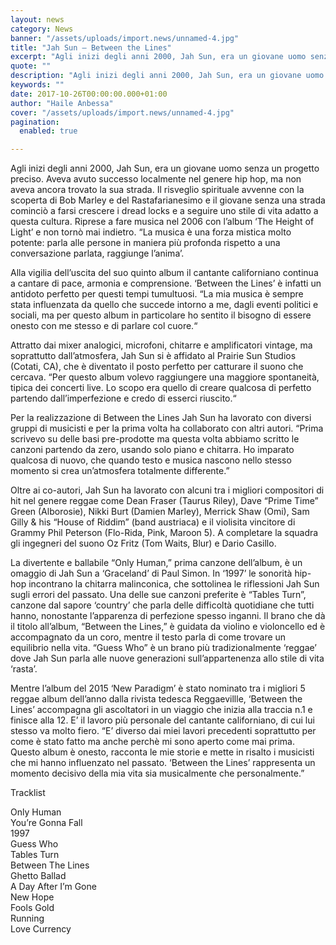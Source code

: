 ```yaml
---
layout: news
category: News
banner: "/assets/uploads/import.news/unnamed-4.jpg"
title: "Jah Sun – Between the Lines"
excerpt: "Agli inizi degli anni 2000, Jah Sun, era un giovane uomo senza un progetto preciso. Aveva avuto successo localmente nel genere hip hop, ma non aveva ancora trovato la sua strada. Il risveglio spirituale avvenne con la scoperta di Bob Marley e del Rastafarianesimo e il giovane senza una strada cominciò a farsi crescere i [&hellip"
quote: ""
description: "Agli inizi degli anni 2000, Jah Sun, era un giovane uomo senza un progetto preciso. Aveva avuto successo localmente nel genere hip hop, ma non aveva ancora trovato la sua strada. Il risveglio spirituale avvenne con la scoperta di Bob Marley e del Rastafarianesimo e il giovane senza una strada cominciò a farsi crescere i [&hellip"
keywords: ""
date: 2017-10-26T00:00:00.000+01:00
author: "Haile Anbessa"
cover: "/assets/uploads/import.news/unnamed-4.jpg"
pagination:
  enabled: true

---
```


Agli inizi degli anni 2000, Jah Sun, era un giovane uomo senza un progetto preciso. Aveva avuto successo localmente nel genere hip hop, ma non aveva ancora trovato la sua strada. Il risveglio spirituale avvenne con la scoperta di Bob Marley e del Rastafarianesimo e il giovane senza una strada cominciò a farsi crescere i dread locks e a seguire uno stile di vita adatto a questa cultura. Riprese a fare musica nel 2006 con l’album ‘The Height of Light’ e non tornò mai indietro. “La musica è una forza mistica molto potente: parla alle persone in maniera più profonda rispetto a una conversazione parlata, raggiunge l’anima’.

Alla vigilia dell’uscita del suo quinto album il cantante californiano continua a cantare di pace, armonia e comprensione. ‘Between the Lines’ è infatti un antidoto perfetto per questi tempi tumultuosi. “La mia musica è sempre stata influenzata da quello che succede intorno a me, dagli eventi politici e sociali, ma per questo album in particolare ho sentito il bisogno di essere onesto con me stesso e di parlare col cuore.“

Attratto dai mixer analogici, microfoni, chitarre e amplificatori vintage, ma soprattutto dall’atmosfera, Jah Sun si è affidato al Prairie Sun Studios (Cotati, CA), che è diventato il posto perfetto per catturare il suono che cercava. “Per questo album volevo raggiungere una maggiore spontaneità, tipica dei concerti live. Lo scopo era quello di creare qualcosa di perfetto partendo dall’imperfezione e credo di esserci riuscito.“

Per la realizzazione di Between the Lines Jah Sun ha lavorato con diversi gruppi di musicisti e per la prima volta ha collaborato con altri autori. “Prima scrivevo su delle basi pre-prodotte ma questa volta abbiamo scritto le canzoni partendo da zero, usando solo piano e chitarra. Ho imparato qualcosa di nuovo, che quando testo e musica nascono nello stesso momento si crea un’atmosfera totalmente differente.”

Oltre ai co-autori, Jah Sun ha lavorato con alcuni tra i migliori compositori di hit nel genere reggae come Dean Fraser (Taurus Riley), Dave “Prime Time” Green (Alborosie), Nikki Burt (Damien Marley), Merrick Shaw (Omi), Sam Gilly & his “House of Riddim” (band austriaca) e il violisita vincitore di Grammy Phil Peterson (Flo-Rida, Pink, Maroon 5). A completare la squadra gli ingegneri del suono Oz Fritz (Tom Waits, Blur) e Dario Casillo.

La divertente e ballabile “Only Human,” prima canzone dell’album, è un omaggio di Jah Sun a ‘Graceland’ di Paul Simon. In ‘1997’ le sonorità hip-hop incontrano la chitarra malinconica, che sottolinea le riflessioni Jah Sun sugli errori del passato. Una delle sue canzoni preferite è “Tables Turn”, canzone dal sapore ‘country’ che parla delle difficoltà quotidiane che tutti hanno, nonostante l’apparenza di perfezione spesso inganni. Il brano che dà il titolo all’album, “Between the Lines,” è guidata da violino e violoncello ed è accompagnato da un coro, mentre il testo parla di come trovare un equilibrio nella vita. “Guess Who” è un brano più tradizionalmente ‘reggae’ dove Jah Sun parla alle nuove generazioni sull’appartenenza allo stile di vita ‘rasta’.

Mentre l’album del 2015 ‘New Paradigm’ è stato nominato tra i migliori 5 reggae album dell’anno dalla rivista tedesca Reggaevillle, ‘Between the Lines’ accompagna gli ascoltatori in un viaggio che inizia alla traccia n.1 e finisce alla 12\. E’ il lavoro più personale del cantante californiano, di cui lui stesso va molto fiero. “E’ diverso dai miei lavori precedenti soprattutto per come è stato fatto ma anche perchè mi sono aperto come mai prima. Questo album è onesto, racconta le mie storie e mette in risalto i musicisti che mi hanno influenzato nel passato. ‘Between the Lines’ rappresenta un momento decisivo della mia vita sia musicalmente che personalmente.”

Tracklist

Only Human  
You’re Gonna Fall  
1997  
Guess Who  
Tables Turn  
Between The Lines  
Ghetto Ballad  
A Day After I’m Gone  
New Hope  
Fools Gold  
Running  
Love Currency